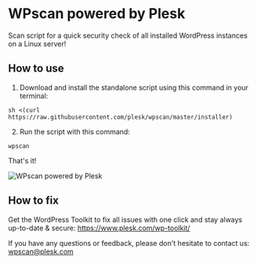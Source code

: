 # WPscan powered by Plesk

Scan script for a quick security check of all installed WordPress instances on a Linux server!

## How to use

1. Download and install the standalone script using this command in your terminal:

`sh <(curl https://raw.githubusercontent.com/plesk/wpscan/master/installer)`

2. Run the script with this command:

`wpscan`

That's it!

![WPscan powered by Plesk](https://raw.githubusercontent.com/plesk/wpscan/master/wpscan-screenshot.png)

## How to fix

Get the WordPress Toolkit to fix all issues with one click and stay always up-to-date & secure: https://www.plesk.com/wp-toolkit/

If you have any questions or feedback, please don't hesitate to contact us: wpscan@plesk.com
